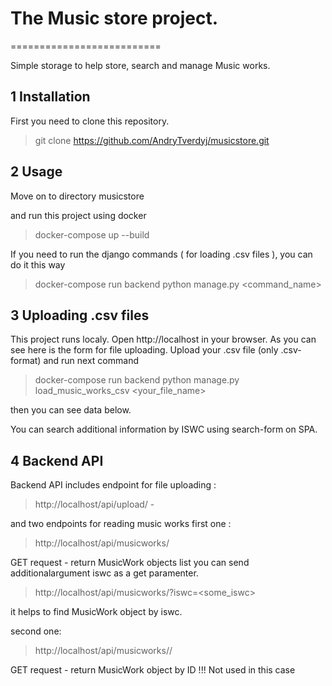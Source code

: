 # The Music store project.
==========================

Simple storage to help store, search and manage Music works.

1 Installation
---------------
First you need to clone this repository.
>git clone https://github.com/AndryTverdyj/musicstore.git

2 Usage
--------

Move on to directory musicstore

and run this project using docker

>docker-compose up --build

If you need to run the django commands ( for loading .csv files ),
you can do it this way

>docker-compose run backend python manage.py <command_name>

3 Uploading .csv files
-----------------------
This project runs localy. Open http://localhost in your browser.
As you can see here is the form for file uploading. Upload your .csv file (only .csv-format)
and run next command

>docker-compose run backend python manage.py load_music_works_csv <your_file_name>

then you can see data below.

You can search additional information by ISWC using search-form on SPA.

4 Backend API
--------------

Backend API includes endpoint for file uploading :
> http://localhost/api/upload/ -

and two endpoints for reading music works
first one :
> http://localhost/api/musicworks/

GET request - return MusicWork objects list
you can send additionalargument iswc as a get paramenter.
> http://localhost/api/musicworks/?iswc=<some_iswc>

it helps to find MusicWork object by iswc.

second one:
> http://localhost/api/musicworks/<id>/

GET request - return MusicWork object by ID !!! Not used in this case
